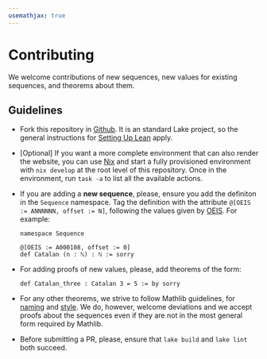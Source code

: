 ```yaml
---
usemathjax: true
---
```


# Contributing

We welcome contributions of new sequences, new values for existing sequences, and
theorems about them. 

## Guidelines

* Fork this repository in [Github](https://github.com/provables/sequencelib). It is an standard
  Lake project, so the general instructions for 
  [Setting Up Lean](https://lean-lang.org/documentation/setup/) apply.

* [Optional] If you want a more complete environment that can also render the website, you can
  use [Nix](https://nixos.org/) and start a fully provisioned environment with `nix develop` at the
  root level of this repository. Once in the environment, run `task -a` to list all the available
  actions.

* If you are adding a **new sequence**, please, ensure you add the definiton in the `Sequence`
  namespace. Tag the definition with the attribute `@[OEIS := ANNNNNN, offset := N]`, following
  the values given by [OEIS](https://oeis.org).  For example:
  ```lean4
  namespace Sequence

  @[OEIS := A000108, offset := 0]
  def Catalan (n : ℕ) : ℕ := sorry
  ```

* For adding proofs of new values, please, add theorems of the form:
  ```lean4
  def Catalan_three : Catalan 3 = 5 := by sorry
  ```

* For any other theorems, we strive to follow 
  Mathlib guidelines, for [naming](https://leanprover-community.github.io/contribute/naming.html) 
  and [style](https://leanprover-community.github.io/contribute/style.html).
  We do, however, welcome deviations and we accept proofs about the sequences even
  if they are not in the most general form required by Mathlib. 
    
* Before submitting a PR, please, ensure that `lake build` and `lake lint` both succeed.
